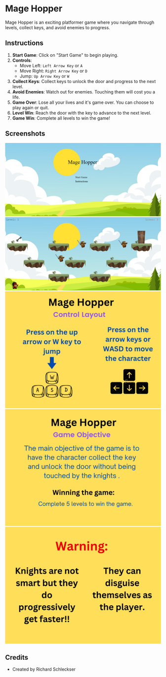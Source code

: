 # Mage Hopper

Mage Hopper is an exciting platformer game where you navigate through levels, collect keys, and avoid enemies to progress.

## Instructions

1. **Start Game**: Click on "Start Game" to begin playing.
2. **Controls**:
   - Move Left: `Left Arrow Key` or `A`
   - Move Right: `Right Arrow Key` or `D`
   - Jump: `Up Arrow Key` or `W`
3. **Collect Keys**: Collect keys to unlock the door and progress to the next level.
4. **Avoid Enemies**: Watch out for enemies. Touching them will cost you a life.
5. **Game Over**: Lose all your lives and it's game over. You can choose to play again or quit.
6. **Level Win**: Reach the door with the key to advance to the next level.
7. **Game Win**: Complete all levels to win the game!

## Screenshots

![Main Menu Screenshot](./img/Main_Menu.png)
![Gameplay Screenshot](./img/GamePlay.png)
![Game Instructions](./img/instructions_page_1.png)
![Game Instructions](./img/instructions_page_2.png)
![Game Instructions](./img/instructions_page_3.png)

## Credits

- Created by Richard Schleckser
